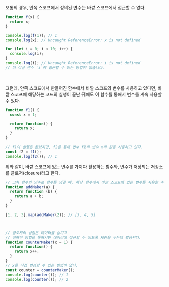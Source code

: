 보통의 경우, 안쪽 스코프에서 정의된 변수는 바깥 스코프에서 접근할 수 없다.   
```javascript
function f(x) {
  return x;
}

console.log(f(1)); // 1
console.log(x); // Uncaught ReferenceError: x is not defined

for (let i = 0; i < 10; i++) {
  console.log(i);
}
console.log(i); // Uncaught ReferenceError: i is not defined
// 더 이상 변수 `i`에 접근할 수 있는 방법이 없습니다.
```
<br/>

그런데, 안쪽 스코프에서 만들어진 함수에서 바깥 스코프의 변수를 사용하고 있다면, 바깥 스코프에 해당하는 코드의 실행이 끝난 뒤에도 이 함수를 통해서 변수를 계속 사용할 수 있다.   
```javascript
function f1() {
  const x = 1;

  return function() {
    return x;
  }
}

// f1의 실행은 끝났지만, f2를 통해 변수 f1의 변수 x의 값을 사용하고 있다.
const f2 = f1();
console.log(f2()); // 1
```
위와 같이, 바깥 스코프에 있는 변수를 가져다 활용하는 함수와, 변수가 저장되는 저장소를 클로저(closure)라고 한다.   
```javascript
// 고차 함수의 인수로 함수를 넘길 때, 해당 함수에서 바깥 스코프에 있는 변수를 사용할 수 있다.
function addMaker(a) {
  return function (b) {
    return a + b;
  }
}

[1, 2, 3].map(addMaker(2)); // [3, 4, 5]



// 클로저의 성질은 데이터를 숨기고
// 정해진 방법을 통해서만 데이터에 접근할 수 있도록 제한을 두는데 활용된다.
function counterMaker(x = 1) {
  return function() {
    return x++;
  }
}
// x를 직접 변경할 수 있는 방법이 없다.
const counter = counterMaker();
console.log(counter()); // 1
console.log(counter()); // 2
```
